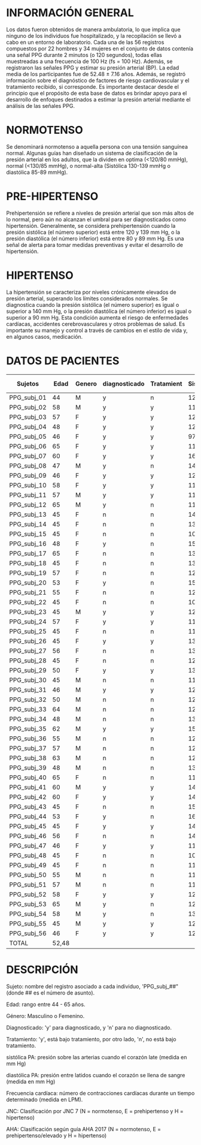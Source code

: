 # INFORMACIÓN GENERAL
Los datos fueron obtenidos de manera ambulatoria, lo que implica que ninguno de los individuos fue hospitalizado, y la recopilación se llevó a cabo en un entorno de laboratorio. Cada una de las 56 registros compuestos por 22 hombres y 34 mujeres en el conjunto de datos contenía una señal PPG durante 2 minutos (o 120 segundos), todas ellas muestreadas a una frecuencia de 100 Hz (fs = 100 Hz). Además, se registraron las señales PPG y estimar su presión arterial (BP). La edad media de los participantes fue de 52.48 ± 7.16 años. Además, se registró información sobre el diagnóstico de factores de riesgo cardiovascular y el tratamiento recibido, si corresponde. Es importante destacar desde el principio que el propósito de esta base de datos es brindar apoyo para el desarrollo de enfoques destinados a estimar la presión arterial mediante el análisis de las señales PPG.


# NORMOTENSO
Se denominará normotenso a aquella persona con una tensión sanguínea normal. Algunas guías han diseñado un sistema de clasificación de la presión arterial en los adultos, que la dividen en optima (<120/80 mmHg), normal (<130/85 mmHg), o normal-alta (Sistólica 130-139 mmHg o diastólica 85-89 mmHg).

# PRE-HIPERTENSO
Prehipertensión se refiere a niveles de presión arterial que son más altos de lo normal, pero aún no alcanzan el umbral para ser diagnosticados como hipertensión. Generalmente, se considera prehipertensión cuando la presión sistólica (el número superior) está entre 120 y 139 mm Hg, o la presión diastólica (el número inferior) está entre 80 y 89 mm Hg. Es una señal de alerta para tomar medidas preventivas y evitar el desarrollo de hipertensión.

# HIPERTENSO
La hipertensión se caracteriza por niveles crónicamente elevados de presión arterial, superando los límites considerados normales. Se diagnostica cuando la presión sistólica (el número superior) es igual o superior a 140 mm Hg, o la presión diastólica (el número inferior) es igual o superior a 90 mm Hg. Esta condición aumenta el riesgo de enfermedades cardíacas, accidentes cerebrovasculares y otros problemas de salud. Es importante su manejo y control a través de cambios en el estilo de vida y, en algunos casos, medicación.

# DATOS DE PACIENTES

| Sujetos     | Edad|	Genero | diagnosticado	| Tratamient|	SistólicoPA|	DiastólicoPA |	Frec. Card |	JNC	| AHA |
|-------------|-----|--------|----------------|-----------|------------|---------------|-------------|------|-----|
| PPG_subj_01 |	44  |   M    |	   y          |     n	    |     124    |	    83       | 	    76     |	E   |	 H  |
| PPG_subj_02	| 58	|   M    |	   y          |	    y     |   	115    |    	75       |	    84     |	N   |	 N  |
| PPG_subj_03	| 57	|   F	   |     y	        |     y	    |     121	   |      72	     |      56	   |  E	  |  E  |
| PPG_subj_04	| 48	|   F	   |     y	        |     y	    |     125	   |      75	     |      73	   |  E	  |  E  |
| PPG_subj_05	| 46	|   F	   |     y	        |     y	    |      97	   |      64	     |      86	   |  N	  |  N  |
| PPG_subj_06	| 65	|   F	   |     y	        |     y	    |     119	   |      57	     |      85	   |  N	  |  N  |
| PPG_subj_07	| 60	|   F	   |     y	        |     y	    |     161	   |      94	     |      68	   |  H 	|  H  |
| PPG_subj_08	| 47	|   M	   |     y	        |     n	    |     148	   |      96	     |      58	   |  H	  |  H  |
| PPG_subj_09	| 46	|   F	   |     y	        |     y	    |     122	   |      74	     |      62	   |  E	  |  E  |
| PPG_subj_10	| 58	|   F	   |     y	        |     y	    |     114	   |      71	     |      75	   |  N	  |  N  |
| PPG_subj_11	| 57	|   M	   |     y	        |     y	    |     112  	 |      72	     |      75	   |  N	  |  N  |
| PPG_subj_12	| 65	|   M	   |     y	        |     n	    |     111	   |      70	     |      75	   |  N	  |  N  |
| PPG_subj_13	| 45	|   F	   |     n	        |     n	    |     144	   |      87	     |      65	   |  H	  |  H  |
| PPG_subj_14	| 45	|   F	   |     n	        |     n	    |     130	   |      90	     |      88	   |  H	  |  H  |
| PPG_subj_15	| 45	|   F	   |     n	        |     n	    |     103	   |      65	     |      97	   |  N	  |  N  |
| PPG_subj_16	| 48	|   F	   |     y	        |     n	    |     152	   |     109     	 |     100 	   |  H	  |  H  |
| PPG_subj_17	| 65	|   F	   |     n          |   	n    	|     133  	 |      81       |	    77     |  E	  |  H  |
| PPG_subj_18 |	45	|   F  	 |     n	        |     n	    |     135  	 |      90    	 |      84	   |  H	  |  H  |
| PPG_subj_19	| 57	|   F	   |     n	        |     n	    |     120    |      68       |     	58	   |  N	  |  E  |
| PPG_subj_20	| 53	|   F	   |     y	        |     n	    |     154 	 |      93	     |      62     |	H  	|  H  |
| PPG_subj_21 |	55	|   F	   |     n	        |     n	    |     125    |	    84       |     	62     |  E	  |  H  |
| PPG_subj_22 |	45	|   F	   |     n	        |     n	    |     106	   |      60	     |      53	   |  N	  |  N  |
| PPG_subj_23 |	45	|   M	   |     y	        |     y	    |     127  	 |      82	     |      71     |  E	  |  H  |
| PPG_subj_24 |	57	|   F	   |     y	        |     y	    |     110	   |      60	     |      78	   |  N	  |  N  |
| PPG_subj_25	| 45	|   F 	 |     n	        |     n	    |     115	   |      60	     |      72	   |  N	  |  N  |
| PPG_subj_26	| 45	|   F	   |     y	        |     y	    |     137	   |      90	     |      69	   |  H	  |  H  |
| PPG_subj_27	| 56	|   F	   |     n	        |     n	    |     135  	 |      97	     |      69	   |  H	  |  H  |
| PPG_subj_28	| 45	|   F	   |     n	        |     n	    |     120	   |      78	     |      70	   |  N 	|  E  |
| PPG_subj_29	| 50	|   F	   |     y	        |     y	    |     135	   |      83	     |      76	   |  E   |	 H  |
| PPG_subj_30	| 45	|   M	   |     n	        |     n	    |     111	   |      78	     |      72	   |  N	  |  N  |
| PPG_subj_31	| 46	|   M	   |     y	        |     y	    |     129 	 |      82	     |      72	   |  E	  |  H  |
| PPG_subj_32	| 50	|   M	   |     n	        |     n	    |     129	   |      79	     |      68	   |  E	  |  E  |
| PPG_subj_33 |	64	|   M	   |     n	        |     n	    |     125	   |      75	     |      78	   |  E	  |  E  | 
| PPG_subj_34	| 48	|   M	   |     n	        |     n	    |     130	   |      87	     |      80	   |  E  	|  H  |
| PPG_subj_35	| 62	|   M	   |     y	        |     y	    |     153 	 |      88	     |      84	   |  H  	|  H  |
| PPG_subj_36	| 55	|   M	   |     n	        |     n	    |     122	   |      72	     |      81	   |  E	  |  E  |
| PPG_subj_37	| 57	|   M	   |     n	        |     n 	  |     127	   |      80	     |      83	   |  E 	|  H  |
| PPG_subj_38	| 63	|   M	   |     n	        |     n  	  |     121	   |      87	     |      68	   |  E	  |  H  |
| PPG_subj_39	| 48	|   M	   |     n	        |     n	    |     132	   |      83	     |      90	   |  E	  |  H  |
| PPG_subj_40	| 65	|   F	   |     n	        |     n	    |     116    |	    79       |	   106	   |  N	  |  N  |
| PPG_subj_41	| 60	|   M	   |     y	        |     y	    |     140	   |      91	     |      54	   |  H	  |  H  |
| PPG_subj_42	| 60	|   F	   |     y	        |     y	    |     144	   |      86	     |      68	   |  H	  |  H  |
| PPG_subj_43	| 45	|   F	   |     n	        |     n	    |     154 	 |      96	     |      65	   |  H  	|  H  | 
| PPG_subj_44	| 53	|   F	   |     y	        |     n	    |     164	   |      93	     |      62	   |  H	  |  H  |
| PPG_subj_45	| 45	|   F	   |     y	        |     y	    |     142 	 |      90	     |      69	   |  H	  |  H  | 
| PPG_subj_46	| 56	|   F	   |     n	        |     n   	|     145	   |      90	     |      69	   |  H	  |  H  |
| PPG_subj_47	| 46	|   F	   |     y	        |     y	    |     118	   |      75	     |      86	   |  N	  |  N  |
| PPG_subj_48	| 45	|   F	   |     n	        |     n	    |     107	   |      68	     |      97	   |  N	  |  N  |
| PPG_subj_49	| 45	|   F	   |     n	        |     n	    |     118	   |      62	     |      72	   |  N	  |  N  |
| PPG_subj_50	| 55	|   M	   |     n	        |     n	    |     119 	 |      74	     |      81	   |  N	  |  N  |
| PPG_subj_51	| 57	|   M	   |     n	        |     n	    |     114	   |      75	     |      83	   |  N   |	 N  |
| PPG_subj_52	| 58	|   F	   |     y	        |     y	    |     128	   |      72	     |      75	   |  E	  |  E  |
| PPG_subj_53	| 65	|   M	   |     y	        |     n	    |     121	   |      75	     |      75	   |  E	  |  E  |
| PPG_subj_54	| 58	|   M    |     y	        |     n	    |     134	   |      85	     |      76	   |  E	  |  H  |
| PPG_subj_55	| 45	|   M	   |     y	        |     y	    |     128	   |      83	     |      71	   |  E  	|  H  |
| PPG_subj_56	| 46	|   F	   |     y	        |     y	    |     128	   |      89	     |      78	   |  E	  |  H  |
|    TOTAL    |  52,48 | 

# DESCRIPCIÓN

Sujeto: nombre del registro asociado a cada individuo, 'PPG_subj_##" (donde ## es el número de asunto).

Edad: rango entre 44 - 65 años.

Género: Masculino o Femenino.

Diagnosticado: 'y' para diagnosticado, y 'n' para no diagnosticado.

Tratamiento: 'y', está bajo tratamiento, por otro lado, 'n', no está bajo tratamiento.

sistólica PA: presión sobre las arterias cuando el corazón late (medida en mm Hg)

diastólica PA: presión entre latidos cuando el corazón se llena de sangre (medida en mm Hg)

Frecuencia cardíaca: número de contracciones cardíacas durante un tiempo determinado (medida en LPM).

JNC: Clasificación por JNC 7 (N = normotenso, E = prehipertenso y H = hipertenso)

AHA: Clasificación según guía AHA 2017 (N = normotenso, E = prehipertenso/elevado y H = hipertenso)
